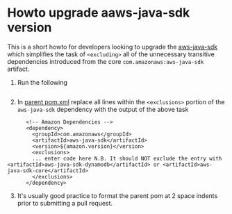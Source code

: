 # Howto upgrade aaws-java-sdk version
This is a short howto for developers looking to upgrade the [aws-java-sdk](https://search.maven.org/search?q=g:com.amazonaws%20a:aws-java-sdk) which simplifies the task of `<excluding>` all of the unnecessary transitive dependencies introduced from the core `com.amazonaws:aws-java-sdk` artifact.

1. Run the following 
```mvn dependency:tree -Dincludes=com.amazonaws:aws-java-sdk* | sed '/\[INFO\]    \+\-/,/\[INFO\] \-/!d;/\[INFO\] \-/d' | sed 's/^.*aws-/aws-/;s/:jar.*//' | sed $'s/^\(.*\)$/          <exclusion>\\\n            <groupId>com.amazonaws<\/groupId>\\\n            <artifactId>&<\/artifactId>\\\n          <\/exclusion>/'
```
2. In [parent pom.xml](https://github.com/apache/gora/blob/master/pom.xml) replace all lines within the `<exclusions>` portion of the `aws-java-sdk` dependency with the output of the above task
```
      <!-- Amazon Dependencies -->
      <dependency>
        <groupId>com.amazonaws</groupId>
        <artifactId>aws-java-sdk</artifactId>
        <version>${amazon.version}</version>
        <exclusions>
        ... enter code here N.B. It should NOT exclude the entry with <artifactId>aws-java-sdk-dynamodb</artifactId> or <artifactId>aws-java-sdk-core</artifactId>
        </exclusions>
      </dependency>
```
3. It's usually good practice to format the parent pom at 2 space indents prior to submitting a pull request.